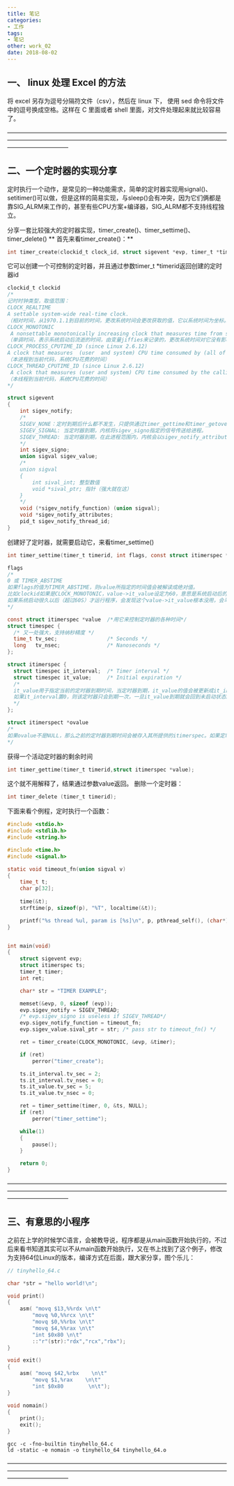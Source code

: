 ```yaml
---
title: 笔记
categories:
- 工作
tags:
- 笔记
other: work_02
date: 2018-08-02
---
```

## **一、 linux 处理 Excel 的方法** ##
将 excel 另存为逗号分隔符文件（csv），然后在 linux 下， 使用 sed 命令将文件中的逗号换成空格。这样在 C 里面或者 shell 里面，对文件处理起来就比较容易了。

——————————————————————————————————————————————————————————————————————————————————
## **二、一个定时器的实现分享** ##
定时执行一个动作，是常见的一种功能需求，简单的定时器实现用signal()、setitimer()可以做，但是这样的简易实现，与sleep()会有冲突，因为它们俩都是靠SIG_ALRM来工作的，甚至有些CPU方案+编译器，SIG_ALRM都不支持线程独立。

分享一套比较强大的定时器实现，timer_create()、timer_settime()、timer_delete()
** 首先来看timer_create()：**
```c
int timer_create(clockid_t clock_id, struct sigevent *evp, timer_t *timerid)
```
它可以创建一个可控制的定时器，并且通过参数timer_t *timerid返回创建的定时器id
```c
clockid_t clockid
/*
记时时钟类型，取值范围：
CLOCK_REALTIME
A settable system-wide real-time clock.
（相对时间，从1970.1.1到目前的时间，更改系统时间会更改获取的值，它以系统时间为坐标。）
CLOCK_MONOTONIC
 A nonsettable monotonically increasing clock that measures time from some unspecified point in the past that does not change after system startup.
（单调时间，表示系统启动后流逝的时间，由变量jiffies来记录的，更改系统时间对它没有影响。）
CLOCK_PROCESS_CPUTIME_ID (since Linux 2.6.12)
A clock that measures  (user  and system) CPU time consumed by (all of the threads in) the calling process.
（本进程到当前代码，系统CPU花费的时间）
CLOCK_THREAD_CPUTIME_ID (since Linux 2.6.12)
 A clock that measures (user and system) CPU time consumed by the calling thread.
（本线程到当前代码，系统CPU花费的时间）
*/
```

```c
struct sigevent
{
    int sigev_notify;
    /*
    SIGEV_NONE：定时到期后什么都不发生，只提供通过timer_gettime和timer_getoverrun查询超时信息。
    SIGEV_SIGNAL: 当定时器到期，内核将sigev_signo指定的信号传送给进程。
    SIGEV_THREAD: 当定时器到期，在此进程范围内，内核会以sigev_notify_attributes为线程属性创建一个线程，并且让它执行sigev_notify_function，传入sigev_value作为一个参数。
    */
    int sigev_signo;
    union sigval sigev_value;
    /*
    union sigval
    {
        int sival_int; 整型数值  
        void *sival_ptr; 指针（强大就在这）
    }
    */
    void (*sigev_notify_function) (union sigval);
    void *sigev_notify_attributes;
    pid_t sigev_notify_thread_id;
}
```
创建好了定时器，就需要启动它，来看timer_settime()
```c
int timer_settime(timer_t timerid, int flags, const struct itimerspec *value, struct itimerspect *ovalue)
```

```c
flags
/*
0 或 TIMER_ABSTIME
如果flags的值为TIMER_ABSTIME，则value所指定的时间值会被解读成绝对值。
比如clockid如果是CLOCK_MONOTONIC，value->it_value设定为60，意思是系统启动后的绝对60S超时；
如果系统启动很久以后（超过60S）才运行程序，会发现这个value->it_value根本没用，会马上超时。
*/

const struct itimerspec *value  /*用它来控制定时器的各种时间*/
struct timespec {
  /* 又一处强大，支持纳秒精度 */
  time_t tv_sec;                /* Seconds */
  long   tv_nsec;               /* Nanoseconds */
};

struct itimerspec {
  struct timespec it_interval;  /* Timer interval */
  struct timespec it_value;     /* Initial expiration */
  /*
  it_value用于指定当前的定时器到期时间，当定时器到期，it_value的值会被更新成it_interval的值，从而实现循环定时。
  如果it_interval置0，则该定时器只会到期一次，一旦it_value到期就会回到未启动状态。
  */
};

struct itimerspect *ovalue
/*
如果ovalue不是NULL，那么之前的定时器到期时间会被存入其所提供的itimerspec。如果定时器处于在未启动状态，则此结构的成员全都会被设定成0。
*/
```
获得一个活动定时器的剩余时间
```c
int timer_gettime(timer_t timerid,struct itimerspec *value);
```
这个就不用解释了，结果通过参数value返回。
删除一个定时器：
```c
int timer_delete (timer_t timerid);
```
下面来看个例程，定时执行一个函数：
```c
#include <stdio.h>
#include <stdlib.h>
#include <string.h>

#include <time.h>
#include <signal.h>

static void timeout_fn(union sigval v)  
{  
    time_t t;  
    char p[32];  
  
    time(&t);
    strftime(p, sizeof(p), "%T", localtime(&t));

    printf("%s thread %ul, param is [%s]\n", p, pthread_self(), (char*)v.sival_ptr);  
}


int main(void)  
{  
    struct sigevent evp;
    struct itimerspec ts;
    timer_t timer;
    int ret;

    char* str = "TIMER EXAMPLE";

    memset(&evp, 0, sizeof (evp));
    evp.sigev_notify = SIGEV_THREAD;
    /* evp.sigev_signo is useless if SIGEV_THREAD*/
    evp.sigev_notify_function = timeout_fn;  
    evp.sigev_value.sival_ptr = str; /* pass str to timeout_fn() */

    ret = timer_create(CLOCK_MONOTONIC, &evp, &timer);

    if (ret)
        perror("timer_create");  

    ts.it_interval.tv_sec = 2;
    ts.it_interval.tv_nsec = 0;
    ts.it_value.tv_sec = 5;
    ts.it_value.tv_nsec = 0;  

    ret = timer_settime(timer, 0, &ts, NULL);  
    if (ret)  
        perror("timer_settime");

    while(1)
    {
        pause();
    }

    return 0;
}
```
——————————————————————————————————————————————————————————————————————————————————
## **三、有意思的小程序** ##
之前在上学的时候学C语言，会被教导说，程序都是从main函数开始执行的，不过后来看书知道其实可以不从main函数开始执行，又在书上找到了这个例子，修改为支持64位Linux的版本，编译方式在后面，跟大家分享，图个乐儿：
```c
// tinyhello_64.c

char *str = "hello world!\n";

void print()
{
    asm( "movq $13,%%rdx \n\t"
        "movq %0,%%rcx \n\t"
        "movq $0,%%rbx \n\t"
        "movq $4,%%rax \n\t"
        "int $0x80 \n\t"
        ::"r"(str):"rdx","rcx","rbx");
}

void exit()
{
    asm( "movq $42,%rbx    \n\t"
        "movq $1,%rax    \n\t"
        "int $0x80        \n\t");
}

void nomain()
{
    print();
    exit();
}
```

```shell
gcc -c -fno-builtin tinyhello_64.c
ld -static -e nomain -o tinyhello_64 tinyhello_64.o 
```
——————————————————————————————————————————————————————————————————————————————————
